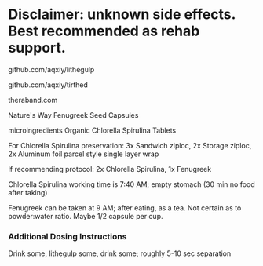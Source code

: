 # Disclaimer: unknown side effects. Best recommended as rehab support.

github.com/aqxiy/lithegulp

github.com/aqxiy/tirthed

theraband.com

Nature's Way Fenugreek Seed Capsules

microingredients Organic Chlorella Spirulina Tablets

For Chlorella Spirulina preservation: 3x Sandwich ziploc, 2x Storage ziploc, 2x Aluminum foil parcel style single layer wrap

If recommending protocol: 2x Chlorella Spirulina, 1x Fenugreek

Chlorella Spirulina working time is 7:40 AM; empty stomach (30 min no food after taking)

Fenugreek can be taken at 9 AM; after eating, as a tea. Not certain as to powder:water ratio. Maybe 1/2 capsule per cup. 

### Additional Dosing Instructions

Drink some, lithegulp some, drink some; roughly 5-10 sec separation
